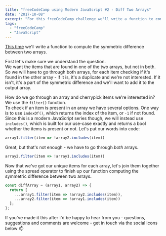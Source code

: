```yaml
---
title: "freeCodeCamp using Modern JavaScript #2 - Diff Two Arrays"
date: "2017-10-08"
excerpt: "For this freeCodeCamp challenge we'll write a function to compute the symmetric difference between two arrays."
tags:
  - "freeCodeCamp"
  - "JavaScript"
---
```


[This time](https://www.freecodecamp.org/challenges/diff-two-arrays) we'll write a function to compute the symmetric difference between two arrays.

First let's make sure we understand the question.  
We want the items that are found in one of the two arrays, but not in both. So we will have to go through both arrays, for each item checking if it's found in the other array - if it is, it's a duplicate and we're not interested. If it isn't, it's a part of the symmetric difference and we'll want to add it to the output array.

How do we go through an array and cherrypick items we're interested in? We use the `filter()` function.  
To check if an item is present in an array we have several options. One way is to use `indexOf()`, which returns the index of the item, or `-1` if not found. Since this is a modern JavaScript series though, we will instead use `includes()`, which is built for our use-case exactly and returns a bool whether the items is present or not. Let's put our words into code:

```javascript
array1.filter(item => !array2.includes(item))
```

Great, but that's not enough - we have to go through *both* arrays.

```javascript
array2.filter(item => !array1.includes(item))
```

Now that we've got our unique items for each array, let's join them together using the spread operator to finish up our function computing the symmetric difference between two arrays.

```javascript
const diffArray = (array1, array2) => {
  return [
    ...array1.filter(item => !array2.includes(item)),
    ...array2.filter(item => !array1.includes(item))
  ];
};
```

If you've made it this after I'd be happy to hear from you - questions, suggestions and comments are welcome - get in touch via the social icons below 📫
